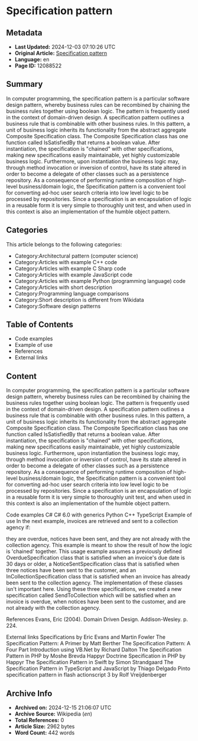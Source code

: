 # Specification pattern

## Metadata
- **Last Updated:** 2024-12-03 07:10:26 UTC
- **Original Article:** [Specification pattern](https://en.wikipedia.org/wiki/Specification_pattern)
- **Language:** en
- **Page ID:** 12088522

## Summary
In computer programming, the specification pattern is a particular software design pattern, whereby business rules can be recombined by chaining the business rules together using boolean logic. The pattern is frequently used in the context of domain-driven design.
A specification pattern outlines a business rule that is combinable with other business rules. In this pattern, a unit of business logic inherits its functionality from the abstract aggregate Composite Specification class. The Composite Specification class has one function called IsSatisfiedBy that returns a boolean value. After instantiation, the specification is "chained" with other specifications, making new specifications easily maintainable, yet highly customizable business logic. Furthermore, upon instantiation the business logic may, through method invocation or inversion of control, have its state altered in order to become a delegate of other classes such as a persistence repository.
As a consequence of performing runtime composition of high-level business/domain logic, the Specification pattern is a convenient tool for converting ad-hoc user search criteria into low level logic to be processed by repositories.
Since a specification is an encapsulation of logic in a reusable form it is very simple to thoroughly unit test, and when used in this context is also an implementation of the humble object pattern.

## Categories
This article belongs to the following categories:

- Category:Architectural pattern (computer science)
- Category:Articles with example C++ code
- Category:Articles with example C Sharp code
- Category:Articles with example JavaScript code
- Category:Articles with example Python (programming language) code
- Category:Articles with short description
- Category:Programming language comparisons
- Category:Short description is different from Wikidata
- Category:Software design patterns

## Table of Contents

- Code examples
- Example of use
- References
- External links

## Content

In computer programming, the specification pattern is a particular software design pattern, whereby business rules can be recombined by chaining the business rules together using boolean logic. The pattern is frequently used in the context of domain-driven design.
A specification pattern outlines a business rule that is combinable with other business rules. In this pattern, a unit of business logic inherits its functionality from the abstract aggregate Composite Specification class. The Composite Specification class has one function called IsSatisfiedBy that returns a boolean value. After instantiation, the specification is "chained" with other specifications, making new specifications easily maintainable, yet highly customizable business logic. Furthermore, upon instantiation the business logic may, through method invocation or inversion of control, have its state altered in order to become a delegate of other classes such as a persistence repository.
As a consequence of performing runtime composition of high-level business/domain logic, the Specification pattern is a convenient tool for converting ad-hoc user search criteria into low level logic to be processed by repositories.
Since a specification is an encapsulation of logic in a reusable form it is very simple to thoroughly unit test, and when used in this context is also an implementation of the humble object pattern.

Code examples
C#
C# 6.0 with generics
Python
C++
TypeScript
Example of use
In the next example, invoices are retrieved and sent to a collection agency if:

they are overdue,
notices have been sent, and
they are not already with the collection agency.
This example is meant to show the result of how the logic is 'chained' together.
This usage example assumes a previously defined OverdueSpecification class that is satisfied when an invoice's due date is 30 days or older, a NoticeSentSpecification class that is satisfied when three notices have been sent to the customer, and an InCollectionSpecification class that is satisfied when an invoice has already been sent to the collection agency. The implementation of these classes isn't important here.
Using these three specifications, we created a new specification called SendToCollection which will be satisfied when an invoice is overdue, when notices have been sent to the customer, and are not already with the collection agency.

References
Evans, Eric (2004). Domain Driven Design. Addison-Wesley. p. 224.

External links
Specifications by Eric Evans and Martin Fowler
The Specification Pattern: A Primer by Matt Berther
The Specification Pattern: A Four Part Introduction using VB.Net  by Richard Dalton
The Specification Pattern in PHP by Moshe Brevda
Happyr Doctrine Specification in PHP by Happyr
The Specification Pattern in Swift by Simon Strandgaard
The Specification Pattern in TypeScript and JavaScript by Thiago Delgado Pinto
specification pattern in flash actionscript 3 by Rolf Vreijdenberger

## Archive Info
- **Archived on:** 2024-12-15 21:06:07 UTC
- **Archive Source:** Wikipedia (_en_)
- **Total References:** 0
- **Article Size:** 2962 bytes
- **Word Count:** 442 words
